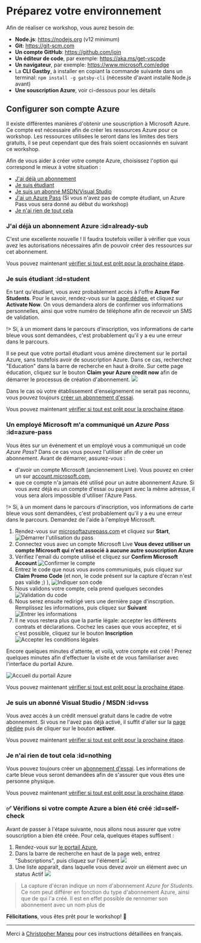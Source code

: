 # Préparez votre environnement

Afin de réaliser ce workshop, vous aurez besoin de: 

- **Node.js**: https://nodejs.org (v12 minimum)
- **Git**: https://git-scm.com
- **Un compte GitHub**: https://github.com/join
- **Un éditeur de code**, par exemple: https://aka.ms/get-vscode
- **Un navigateur**, par exemple: https://www.microsoft.com/edge
- La **CLI Gastby**, à installer en copiant la commande suivante dans un terminal: `npm install -g gatsby-cli` (nécessite d'avant installé Node.js avant)
- **Une souscription Azure**, voir ci-dessous pour les détails

## Configurer son compte Azure

Il existe différentes manières d'obtenir une souscription à Microsoft Azure. 
Ce compte est nécessaire afin de créer les ressources Azure pour ce workshop.
Les ressources utilisées le seront dans les limites des tiers gratuits, il se peut cependant que des frais soient occasionnés en suivant ce workshop.

Afin de vous aider à créer votre compte Azure, choisissez l'option qui 
correspond le mieux à votre situation :

- [J'ai déjà un abonnement](#already-sub)
- [Je suis étudiant](#student)
- [Je suis un abonné MSDN/Visual Studio](#vss)
- [J'ai un Azure Pass](#azure-pass) (Si vous n'avez pas de compte étudiant, un Azure Pass vous sera donné au début du workshop)
- [Je n'ai rien de tout cela](#nothing)

### J'ai déjà un abonnement Azure :id=already-sub

C'est une excellente nouvelle ! Il faudra toutefois veiller à vérifier que vous avez les autorisations nécessaires
afin de pouvoir créer des ressources sur cet abonnement. 

Vous pouvez maintenant [vérifier si tout est prêt pour la prochaine étape](#self-check).

### Je suis étudiant :id=student

En tant qu'étudiant, vous avez probablement accès à l'offre **Azure For Students**.
Pour le savoir, rendez-vous sur la [page dédiée][azure-student], et cliquez sur **Activate Now**.
On vous demandera alors de confirmer vos informations personnelles, ainsi que votre numéro de téléphone afin de recevoir
un SMS de validation.

!> Si, à un moment dans le parcours d'inscription, vos informations de carte bleue vous sont demandées, c'est probablement qu'il y a eu une erreur dans le parcours.

Il se peut que votre portail étudiant vous amène directement sur le portail Azure, sans toutefois avoir de souscription
Azure. Dans ce cas, recherchez "Education" dans la barre de recherche en haut à droite. Sur cette page éducation,
cliquez sur le bouton **Claim your Azure credit now** afin de démarrer le processus de création d'abonnement.
![](./img/student-1.png)

Dans le cas où votre établissement d'enseignement ne serait pas reconnu, vous pouvez toujours 
[créer un abonnement d'essai](#nothing).

Vous pouvez maintenant [vérifier si tout est prêt pour la prochaine étape](#self-check).

### Un employé Microsoft m'a communiqué un _Azure Pass_ :id=azure-pass

Vous êtes sur un événement et un employé vous a communiqué un code _Azure Pass_? Dans ce cas
vous pouvez l'utiliser afin de créer un abonnement. Avant de démarrer, assurez-vous : 

- d'avoir un compte Microsoft (anciennement Live). Vous pouvez en créer un sur [account.microsoft.com](https://account.microsoft.com),
- que ce compte n'a jamais été utilisé pour un autre abonnement Azure. Si vous avez déjà eu un compte d'essai ou payant
avec la même adresse, il vous sera alors impossible d'utiliser l'Azure Pass.

!> Si, à un moment dans le parcours d'inscription, vos informations de carte bleue vous sont demandées, c'est probablement qu'il y a eu une erreur dans le parcours. Demandez de l'aide à l'employé Microsoft.

1. Rendez-vous sur [microsoftazurepass.com][azurepass] et cliquez sur **Start**,
![Démarrer l'utilisation du pass](./img/redeempass-1.jpg)
2. Connectez vous avec un compte Microsoft Live **Vous devez utiliser un compte Microsoft qui n'est associé à aucune
 autre souscription Azure**
3. Vérifiez l'email du compte utilisé et cliquez sur **Confirm Microsoft Account**
![Confirmer le compte](./img/redeempass-2.jpg)
4. Entrez le code que nous vous avons communiqués, puis cliquez sur **Claim Promo Code** (et non, le code présent sur la
 capture d'écran n'est pas valide ;) ),
![Indiquer son code](./img/redeempass-3.jpg)
5. Nous validons votre compte, cela prend quelques secondes
![Validation du code](./img/redeempass-4.jpg)
6. Nous serez ensuite redirigé vers une dernière page d'inscrption. Remplissez les informations, puis cliquez sur **Suivant**
![Entrer les informations](./img/redeempass-5.jpg)
7. Il ne vous restera plus que la partie légale: accepter les différents contrats et déclarations. Cochez les cases que 
vous acceptez, et si c'est possible, cliquez sur le bouton **Inscription**
![Accepter les conditions légales](./img/redeempass-6.jpg)

Encore quelques minutes d'attente, et voilà, votre compte est créé ! Prenez quelques minutes afin d'effectuer la 
visite et de vous familiariser avec l'interface du portail Azure.

![Accueil du portail Azure](./img/redeempass-7.jpg)

Vous pouvez maintenant [vérifier si tout est prêt pour la prochaine étape](#self-check).

### Je suis un abonné Visual Studio / MSDN :id=vss

Vous avez accès à un crédit mensuel gratuit dans le cadre de votre abonnement. Si vous ne l'avez pas déjà activé,
il suffit d'aller sur la [page dédiée](https://azure.microsoft.com/pricing/member-offers/credit-for-visual-studio-subscribers/?WT.mc_id=javascript-19816-yolasors)
puis de cliquer sur le bouton **activer**.

Vous pouvez maintenant [vérifier si tout est prêt pour la prochaine étape](#self-check).

### Je n'ai rien de tout cela :id=nothing

Vous pouvez toujours créer un [abonnement d'essai][azure-free-trial]. Les informations de carte bleue vous seront
demandées afin de s'assurer que vous êtes une personne physique.

Vous pouvez maintenant [vérifier si tout est prêt pour la prochaine étape](#self-check).

### ✅ Vérifions si votre compte Azure a bien été créé  :id=self-check

Avant de passer à l'étape suivante, nous allons nous assurer que votre souscription
a bien été créée. Pour cela, quelques étapes suffisent : 

1. Rendez-vous sur [le portail Azure][azure-portal],
2. Dans la barre de recherche en haut de la page web, entrez "Subscriptions", puis cliquez sur
l'élément ![](./img/check-01.png)
3. Une liste apparaît, dans laquelle vous devez avoir un élément avec un status Actif ![](./img/check-02.png)

>La capture d'écran indique un nom d'abonnement _Azure for Students_. Ce nom
>peut différer en fonction du type d'abonnement Azure, ainsi que de qui l'a créé.
>Il est en effet possible de rennomer son abonnement avec un nom plus de

**Félicitations**, vous êtes prêt pour le workshop! 🥳

[azurepass]: https://www.microsoftazurepass.com/?WT.mc_id=javascript-19816-yolasors
[azure-portal]: https://portal.azure.com/?feature.customportal=false&WT.mc_id=javascript-19816-yolasors
[azure-free-trial]: https://azure.microsoft.com/free/?WT.mc_id=javascript-19816-yolasors
[azure-student]: https://azure.microsoft.com/free/students/?WT.mc_id=javascript-19816-yolasors

---
Merci à [Christopher Maneu](https://twitter.com/cmaneu) pour ces instructions détaillées en français.
